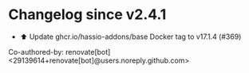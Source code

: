 # Changelog since v2.4.1
- ⬆️ Update ghcr.io/hassio-addons/base Docker tag to v17.1.4 (#369)

Co-authored-by: renovate[bot] <29139614+renovate[bot]@users.noreply.github.com> 
